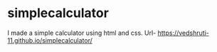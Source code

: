 # simplecalculator
I made a simple calculator using html and css.
Url- https://vedshruti-11.github.io/simplecalculator/
